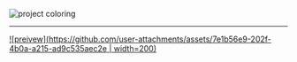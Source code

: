 ![project coloring](https://github.com/user-attachments/assets/6401911d-b7dd-40b3-8fd7-c36083162058)

---

[![preivew](https://github.com/user-attachments/assets/7e1b56e9-202f-4b0a-a215-ad9c535aec2e | width=200)](https://coloring-iota.vercel.app/)